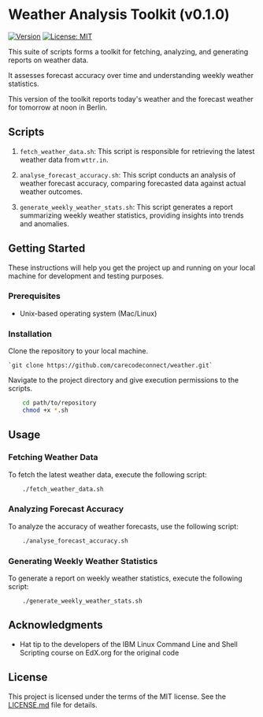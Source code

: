 # Weather Analysis Toolkit (v0.1.0)

[![Version](https://img.shields.io/badge/version-0.1.0-blue.svg)](https://github.com/carecodeconnect/weather.git)
[![License: MIT](https://img.shields.io/badge/License-MIT-yellow.svg)](https://opensource.org/licenses/MIT)

This suite of scripts forms a toolkit for fetching, analyzing, and generating reports on weather data.

It assesses forecast accuracy over time and understanding weekly weather statistics.

This version of the toolkit reports today's weather and the forecast weather for tomorrow at noon in Berlin.

## Scripts

1. `fetch_weather_data.sh`: This script is responsible for retrieving the latest weather data from `wttr.in`.

2. `analyse_forecast_accuracy.sh`: This script conducts an analysis of weather forecast accuracy, comparing forecasted data against actual weather outcomes.

3. `generate_weekly_weather_stats.sh`: This script generates a report summarizing weekly weather statistics, providing insights into trends and anomalies.

## Getting Started

These instructions will help you get the project up and running on your local machine for development and testing purposes.

### Prerequisites

- Unix-based operating system (Mac/Linux)

### Installation

Clone the repository to your local machine.

    `git clone https://github.com/carecodeconnect/weather.git`

Navigate to the project directory and give execution permissions to the scripts.

```bash
    cd path/to/repository
    chmod +x *.sh
```

## Usage

### Fetching Weather Data

To fetch the latest weather data, execute the following script:

```bash
    ./fetch_weather_data.sh
```

### Analyzing Forecast Accuracy

To analyze the accuracy of weather forecasts, use the following script:

```bash
    ./analyse_forecast_accuracy.sh
```

### Generating Weekly Weather Statistics

To generate a report on weekly weather statistics, execute the following script:

```
    ./generate_weekly_weather_stats.sh
```

## Acknowledgments

- Hat tip to the developers of the IBM Linux Command Line and Shell Scripting course on EdX.org for the original code

## License

This project is licensed under the terms of the MIT license. See the [LICENSE.md](LICENSE.md) file for details.

